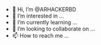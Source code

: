 - 👋 Hi, I’m @ARHACKERBD
- 👀 I’m interested in ...
- 🌱 I’m currently learning ...
- 💞️ I’m looking to collaborate on ...
- 📫 How to reach me ...

<!---
ARHACKERBD/ARHACKERBD is a ✨ special ✨ repository because its `README.md` (this file) appears on your GitHub profile.
You can click the Preview link to take a look at your changes.
--->
